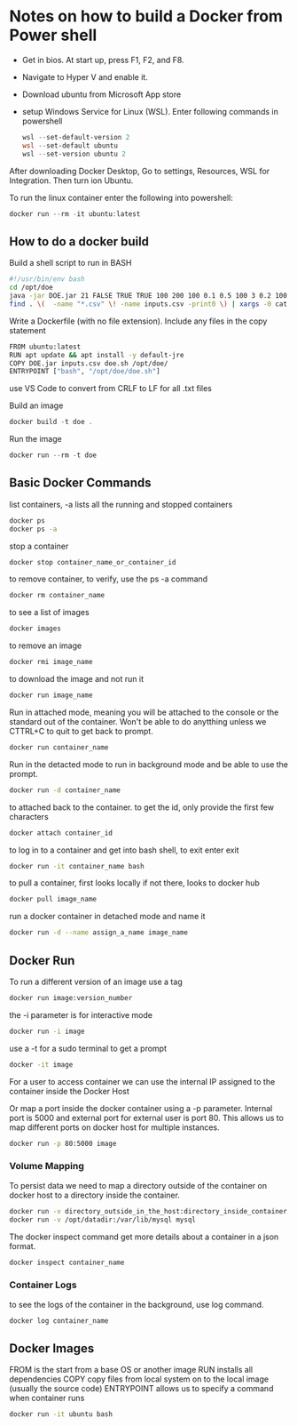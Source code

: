 # Notes on how to build a Docker from Power shell

- Get in bios. At start up, press F1, F2, and F8.  
- Navigate to Hyper V and enable it.  
- Download ubuntu from Microsoft App store
- setup Windows Service for Linux (WSL). Enter following commands in powershell
  
  ```powershell
  wsl --set-default-version 2
  wsl --set-default ubuntu
  wsl --set-version ubuntu 2
  ```  

After downloading Docker Desktop, Go to settings, Resources, WSL for Integration. Then turn ion Ubuntu.  

To run the linux container enter the following into powershell:  

```powershell
docker run --rm -it ubuntu:latest
```

## How to do a docker build

Build a shell script to run in BASH

```bash
#!/usr/bin/env bash
cd /opt/doe
java -jar DOE.jar 21 FALSE TRUE TRUE 100 200 100 0.1 0.5 100 3 0.2 100 20 0.2 3 3 0.05
find . \(  -name "*.csv" \! -name inputs.csv -print0 \) | xargs -0 cat
```

Write a Dockerfile (with no file extension).
Include any files in the copy statement

```bash
FROM ubuntu:latest
RUN apt update && apt install -y default-jre
COPY DOE.jar inputs.csv doe.sh /opt/doe/
ENTRYPOINT ["bash", "/opt/doe/doe.sh"]
```

use VS Code to convert from CRLF to LF for all .txt files  

Build an image  

```powershell
docker build -t doe .
```

Run the image

```powershell
docker run --rm -t doe
```

## Basic Docker Commands

list containers, -a lists all the running and stopped containers

```bash
docker ps
docker ps -a
```

stop a container

```bash
docker stop container_name_or_container_id
```

to remove container, to verify, use the ps -a command

```bash
docker rm container_name
```

to see a list of images

```bash
docker images
```

to remove an image

```bash
docker rmi image_name
```

to download the image and not run it

```bash
docker run image_name
```

Run in attached mode, meaning you will be attached to the console or the standard out of the container. Won't be able to do anytthing unless we CTTRL+C to quit to get back to prompt.  

```bash
docker run container_name
```

Run in the detacted mode to run in background mode and be able to use the prompt.  

```bash
docker run -d container_name
```

to attached back to the container. to get the id, only provide the first few characters  

```bash
docker attach container_id
```

to log in to a container and get into bash shell, to exit enter exit

```bash
docker run -it container_name bash
```

to pull a container, first looks locally if not there, looks to docker hub

```bash
docker pull image_name
```

run a docker container in detached mode and name it

```bash
docker run -d --name assign_a_name image_name
```

## Docker Run

To run a different version of an image use a tag

```bash
docker run image:version_number
```

the -i parameter is for interactive mode

```bash
docker run -i image
```

use a -t for a sudo terminal to get a prompt

```bash
docker -it image
```

For a user to access container we can use the internal IP assigned to the container inside the Docker Host

Or map a port inside the docker container using a -p parameter. Internal port is 5000 and external port for external user is port 80. This allows us to map different ports on docker host for multiple instances.  

```bash
docker run -p 80:5000 image
```

### Volume Mapping  

To persist data we need to map a directory outside of the container on docker host to a directory inside the container.  

```bash
docker run -v directory_outside_in_the_host:directory_inside_container image
docker run -v /opt/datadir:/var/lib/mysql mysql
```

The docker inspect command get more details about a container in a json format.  

```bash
docker inspect container_name
```  

### Container Logs  

to see the logs of the container in the background, use log command.  

```bash
docker log container_name
```  

## Docker Images  

FROM is the start from a base OS or another image
RUN installs all dependencies
COPY copy files from local system on to the local image (usually the source code)
ENTRYPOINT allows us to specify a command when container runs

```bash
docker run -it ubuntu bash
```  




